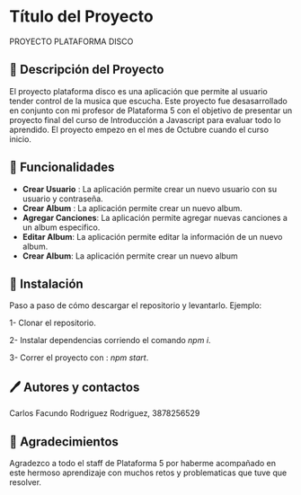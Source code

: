 # Título del Proyecto

PROYECTO PLATAFORMA DISCO 

## 📝 Descripción del Proyecto

El proyecto plataforma disco es una aplicación que permite al usuario tender control de la musica que escucha. Este proyecto fue desasarrollado en conjunto con mi profesor de Plataforma 5 con el objetivo de 
presentar un proyecto final del curso de Introducción a Javascript para evaluar todo lo aprendido.
El proyecto empezo en el mes de Octubre cuando el curso inicio. 


## 🔨 Funcionalidades 

- **Crear Usuario** : La aplicación permite crear un nuevo usuario con su usuario y contraseña.
- **Crear Album** : La aplicación permite crear un nuevo album.
- **Agregar Canciones**: La aplicación permite agregar nuevas canciones a un album especifico. 
- **Editar Album**: La aplicación permite editar la información de un nuevo album. 
- **Crear Album**: La aplicación permite crear un nuevo album


## 🔧 Instalación 

Paso a paso de cómo descargar el repositorio y levantarlo. Ejemplo: 

1- Clonar el repositorio.

2- Instalar dependencias corriendo el comando _npm i_.

3- Correr el proyecto con : _npm start_.

##  🖊️  Autores y contactos

Carlos Facundo Rodriguez Rodriguez, 3878256529

## 🎁 Agradecimientos 

Agradezco a todo el staff de Plataforma 5 por haberme acompañado en 
este hermoso aprendizaje con muchos retos y problematicas que tuve que
resolver.